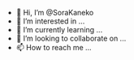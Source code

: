- 👋 Hi, I’m @SoraKaneko
- 👀 I’m interested in ...
- 🌱 I’m currently learning ...
- 💞️ I’m looking to collaborate on ...
- 📫 How to reach me ...

<!---
SoraKaneko/SoraKaneko is a ✨ special ✨ repository because its `README.md` (this file) appears on your GitHub profile.
You can click the Preview link to take a look at your changes.
--->

